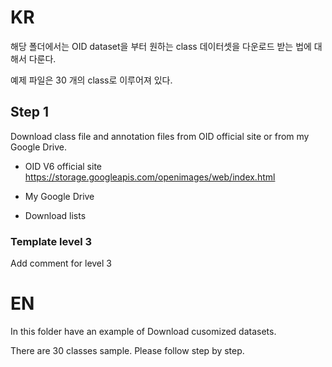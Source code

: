 # KR

해당 폴더에서는 OID dataset을 부터 원하는 class 데이터셋을 다운로드 받는 법에 대해서 다룬다.

예제 파일은 30 개의 class로 이루어져 있다.

## Step 1

Download class file and annotation files from OID official site or from my Google Drive.

* OID V6 official site
https://storage.googleapis.com/openimages/web/index.html

* My Google Drive

* Download lists




### Template level 3

Add comment for level 3



# EN

In this folder have an example of Download cusomized datasets.

There are 30 classes sample. Please follow step by step.


